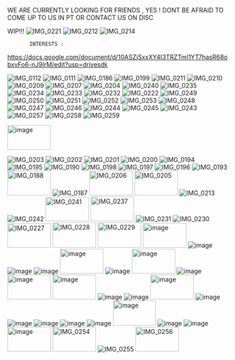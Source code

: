 WE ARE CURRENTLY LOOKING FOR FRIENDS , YES ! DONT BE AFRAID TO COME UP TO US IN PT OR CONTACT US ON DISC 

WIP!!!
![IMG_0221](https://github.com/user-attachments/assets/89d14624-6d6c-461a-98e1-24fc972aa9ea)
![IMG_0212](https://github.com/user-attachments/assets/face90b2-a602-48cc-a705-ba3409cd7073)
![IMG_0214](https://github.com/user-attachments/assets/ec31f9d8-b008-4ea9-974f-780588119194)

           
           INTERESTS : 
           
https://docs.google.com/document/d/10ASZjSxxXY4I3TRZTmI1YT7hasR68obxvFo6-nJ9lrM/edit?usp=drivesdk




![IMG_0112](https://github.com/user-attachments/assets/c73abbcf-4e70-465f-a1ff-1011df2163fd) 
![IMG_0111](https://github.com/user-attachments/assets/b4fd9bc3-fa56-4151-946a-4da4d817655d)
![IMG_0186](https://github.com/user-attachments/assets/632553fe-c6b1-4e96-bf84-76decd71e3c6)
![IMG_0199](https://github.com/user-attachments/assets/257125c3-5e52-47e0-aef7-aab12b780a74)
![IMG_0211](https://github.com/user-attachments/assets/15469b86-158b-4958-95af-487c07e6f73c)
![IMG_0210](https://github.com/user-attachments/assets/1afcb149-6a2f-400c-a606-5ba2095e321f)
![IMG_0209](https://github.com/user-attachments/assets/e79c8e1d-bbd2-4050-84b6-8597bdb5002a)
![IMG_0207](https://github.com/user-attachments/assets/96d401be-87c8-4ce5-84ee-7a29043df37d)
![IMG_0204](https://github.com/user-attachments/assets/75fc3b82-101a-49b4-ada1-35036d26ef4d)
![IMG_0240](https://github.com/user-attachments/assets/e3981115-35b0-4fc8-a57e-64f47fa98bf8)
![IMG_0235](https://github.com/user-attachments/assets/a7e13f8f-8682-424b-a641-42751e72bf3a)
![IMG_0234](https://github.com/user-attachments/assets/3e617bd7-ac72-4191-b7b1-742641d5ffed)
![IMG_0233](https://github.com/user-attachments/assets/736ef326-fac5-4573-a460-ca522fd74b00)
![IMG_0232](https://github.com/user-attachments/assets/d49d0980-e27d-43e7-b5d5-86e53b61d000)
![IMG_0222](https://github.com/user-attachments/assets/0ecf5ae9-ad22-44b9-8954-6fed2b8ef382)
![IMG_0249](https://github.com/user-attachments/assets/78302c54-8b8d-48e4-8066-59fcc1ddb5f6)
![IMG_0250](https://github.com/user-attachments/assets/952fead0-6f03-40b5-9e74-d98edf9e16d6)
![IMG_0251](https://github.com/user-attachments/assets/ea736a27-eba0-4341-ac2a-86f6433f5898)
![IMG_0252](https://github.com/user-attachments/assets/0a57fd1a-ccc1-4012-92ee-e67febeb2964)
![IMG_0253](https://github.com/user-attachments/assets/a9973d5a-e646-4dda-9ca1-71944bb712e6)
![IMG_0248](https://github.com/user-attachments/assets/1f98530e-dd9b-44f2-8c62-f5ca3d8776b1)
![IMG_0247](https://github.com/user-attachments/assets/cd923c65-946f-4e8e-b312-98d2c717b9d0)
![IMG_0246](https://github.com/user-attachments/assets/825bb7f8-c805-4f8f-b9aa-827d34202cc0)
![IMG_0244](https://github.com/user-attachments/assets/befdfc58-0b62-4724-aef2-1ff7125f0569)
![IMG_0245](https://github.com/user-attachments/assets/9554b248-5dc8-45ab-965a-39497d2a7c03)
![IMG_0243](https://github.com/user-attachments/assets/ca5efef4-8a98-448e-83c6-95b02f3ca955)
![IMG_0257](https://github.com/user-attachments/assets/dcc4a3e3-3541-4afa-a5db-ceed9f4d69e7)
![IMG_0258](https://github.com/user-attachments/assets/72a20f95-6ba3-40b9-b6d3-2ee48d492b35)
![IMG_0259](https://github.com/user-attachments/assets/c91071e4-c7a4-4b9c-b539-7d664731f421)

 


<img width="99" height="56" alt="image" src="https://github.com/user-attachments/assets/eed8a3d2-743b-4c94-8555-895c5a1a5a9a" />

![IMG_0203](https://github.com/user-attachments/assets/cc8a472c-41d5-410f-8bd7-5409f1d0302b)
![IMG_0202](https://github.com/user-attachments/assets/27b25963-1b89-4d15-9a86-f606262dbb25)
![IMG_0201](https://github.com/user-attachments/assets/20bd4727-f110-49ee-9e1a-7025a238f15b)
![IMG_0200](https://github.com/user-attachments/assets/76d4c259-7083-4023-9a6d-35cef1c3519b)
![IMG_0194](https://github.com/user-attachments/assets/2f32bef9-9a75-4ce3-b77a-ec019f2f64da)
![IMG_0195](https://github.com/user-attachments/assets/42f0da1d-9f47-41a2-8192-9c475ac63375)
![IMG_0190](https://github.com/user-attachments/assets/086222af-dda8-4802-b724-8c10701b143b)
![IMG_0198](https://github.com/user-attachments/assets/ed09c069-0d65-4bf7-9f2d-609f87fe9a56)
![IMG_0197](https://github.com/user-attachments/assets/060387d6-d731-4d8c-bf57-4d00b9fa8f26)
![IMG_0196](https://github.com/user-attachments/assets/27606783-9baa-48df-9ace-ac9e6080577a)
![IMG_0193](https://github.com/user-attachments/assets/5111769e-5580-45d7-8509-de517c5b93c6)
<img width="99" height="56" alt="IMG_0188" src="https://github.com/user-attachments/assets/41a909f0-bd75-47f6-abe3-c6c2644fb993" />
![IMG_0187](https://github.com/user-attachments/assets/aa05610f-4cc4-4a30-a32b-76c20a8617c1)
<img width="99" height="56" alt="IMG_0206" src="https://github.com/user-attachments/assets/51e9fac3-3bf7-4267-8eea-fef69671744c" />
<img width="99" height="56" alt="IMG_0205" src="https://github.com/user-attachments/assets/fce02e77-646c-4220-84b7-e99b845cf436" />
![IMG_0213](https://github.com/user-attachments/assets/fce1c68d-37ca-4671-bbdc-acaebd6c4989)
![IMG_0242](https://github.com/user-attachments/assets/5d2e271d-cc96-4cec-8b6e-cc71daa152d3)
<img width="99" height="55" alt="IMG_0241" src="https://github.com/user-attachments/assets/da07a70e-4e15-46f9-a953-5f730cef8ea3" />
<img width="99" height="56" alt="IMG_0237" src="https://github.com/user-attachments/assets/b497417b-1d7f-4266-b342-bf7fe0479a6e" />
![IMG_0231](https://github.com/user-attachments/assets/b8e4eeaa-a789-4b1f-ae18-915c6635af16)
![IMG_0230](https://github.com/user-attachments/assets/3c8b0b80-0d0b-46f6-a114-c664fda07747)
<img width="99" height="55" alt="IMG_0227" src="https://github.com/user-attachments/assets/5e8f6a14-6f11-495a-a477-eee330f36bab" />
<img width="99" height="57" alt="IMG_0228" src="https://github.com/user-attachments/assets/257545c8-a3a7-4536-a892-863428711a5a" />
<img width="99" height="57" alt="IMG_0229" src="https://github.com/user-attachments/assets/b58b60b7-9cd9-41dd-9aa3-6b4ec91c5cfa" />
<img width="99" height="56" alt="image" src="https://github.com/user-attachments/assets/0108c5ec-48be-4a74-924a-3b5709047aaf" />
![image](https://github.com/user-attachments/assets/daeb3c1f-0f9c-41aa-ba73-9aba8d63131f)
![image](https://github.com/user-attachments/assets/dbe36569-9fe3-4147-9539-11974583e9a8)
![image](https://github.com/user-attachments/assets/560ec0c0-b63e-467c-8d83-6e5d29625975)
<img width="99" height="56" alt="image" src="https://github.com/user-attachments/assets/8469d98e-17fb-4aac-b738-fd6a95b643c1" />
![image](https://github.com/user-attachments/assets/f7f97d0a-cb66-441a-b6e7-cc673474d417)
<img width="99" height="56" alt="image" src="https://github.com/user-attachments/assets/d3eae569-b537-4d8d-9272-b34d6918aef8" />
![image](https://github.com/user-attachments/assets/e7e7bcb2-96d1-494b-9099-40d6569cfcbe)
<img width="99" height="56" alt="image" src="https://github.com/user-attachments/assets/ffdee2c4-f5cf-4dd9-a28c-319b8be65339" />
<img width="99" height="56" alt="image" src="https://github.com/user-attachments/assets/e19c02f9-86b3-4a50-833a-252f3095b7f7" />
![image](https://github.com/user-attachments/assets/13ef180a-0eba-47c5-b84a-961f1782fe15)
![image](https://github.com/user-attachments/assets/dc554e2d-8c1f-400b-8b53-4576562b5e24)
<img width="99" height="56" alt="image" src="https://github.com/user-attachments/assets/a10e38d5-f18f-4427-a694-7fc2de0fa24f" />
![image](https://github.com/user-attachments/assets/9f571cb1-786d-4088-93cc-dc1c0804e567)
![image](https://github.com/user-attachments/assets/9458508c-c610-4600-b6dd-54da9c487db0)
![image](https://github.com/user-attachments/assets/7898117e-e50d-44bb-af4e-894c5e6b5bfc)
![image](https://github.com/user-attachments/assets/33828e52-00a5-47c6-942d-b3403e227587)
![image](https://github.com/user-attachments/assets/0e579525-c435-40cd-bc64-1dd135875aa9)
<img width="97" height="57" alt="image" src="https://github.com/user-attachments/assets/66f9d8e6-e3f7-4d05-90ee-bd30a025cdce" />
![image](https://github.com/user-attachments/assets/61785cde-df7a-41cb-b456-f612ec125313)
![image](https://github.com/user-attachments/assets/891ced0e-12c7-44bb-a9f4-99e542ca4a6d)
<img width="99" height="56" alt="image" src="https://github.com/user-attachments/assets/9c22c304-d0bc-4eb8-95e8-2543b811b5b8" />
<img width="99" height="56" alt="IMG_0254" src="https://github.com/user-attachments/assets/f6151c8f-1a2f-4ce0-af7d-290bd14267e3" />
![IMG_0255](https://github.com/user-attachments/assets/12f2d823-818e-4b55-ae01-e36cd8b0d2fb)
<img width="99" height="56" alt="IMG_0256" src="https://github.com/user-attachments/assets/71e8c1ae-8dce-4e46-b9e7-2f00808b06fb" />







